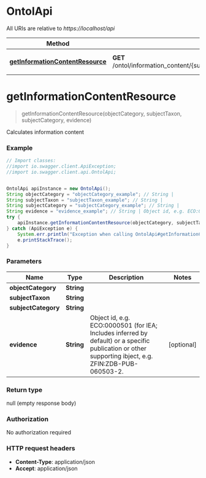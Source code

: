 # OntolApi

All URIs are relative to *https://localhost/api*

Method | HTTP request | Description
------------- | ------------- | -------------
[**getInformationContentResource**](OntolApi.md#getInformationContentResource) | **GET** /ontol/information_content/{subject_category}/{object_category}/{subject_taxon} | Calculates information content


<a name="getInformationContentResource"></a>
# **getInformationContentResource**
> getInformationContentResource(objectCategory, subjectTaxon, subjectCategory, evidence)

Calculates information content

### Example
```java
// Import classes:
//import io.swagger.client.ApiException;
//import io.swagger.client.api.OntolApi;


OntolApi apiInstance = new OntolApi();
String objectCategory = "objectCategory_example"; // String | 
String subjectTaxon = "subjectTaxon_example"; // String | 
String subjectCategory = "subjectCategory_example"; // String | 
String evidence = "evidence_example"; // String | Object id, e.g. ECO:0000501 (for IEA; Includes inferred by default)                     or a specific publication or other supporting ibject, e.g. ZFIN:ZDB-PUB-060503-2.                     
try {
    apiInstance.getInformationContentResource(objectCategory, subjectTaxon, subjectCategory, evidence);
} catch (ApiException e) {
    System.err.println("Exception when calling OntolApi#getInformationContentResource");
    e.printStackTrace();
}
```

### Parameters

Name | Type | Description  | Notes
------------- | ------------- | ------------- | -------------
 **objectCategory** | **String**|  |
 **subjectTaxon** | **String**|  |
 **subjectCategory** | **String**|  |
 **evidence** | **String**| Object id, e.g. ECO:0000501 (for IEA; Includes inferred by default)                     or a specific publication or other supporting ibject, e.g. ZFIN:ZDB-PUB-060503-2.                      | [optional]

### Return type

null (empty response body)

### Authorization

No authorization required

### HTTP request headers

 - **Content-Type**: application/json
 - **Accept**: application/json

